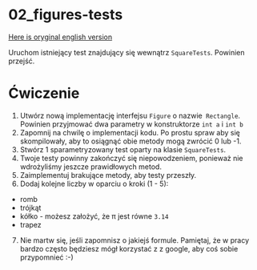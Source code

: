 # 02_figures-tests
[Here is oryginal english version](README.md)

Uruchom istniejący test znajdujący się wewnątrz `SquareTests`. Powinien przejść.

# Ćwiczenie

1. Utwórz nową implementację interfejsu `Figure` o nazwie` Rectangle`. Powinien przyjmować dwa parametry w konstruktorze `int a` i `int b`
2. Zapomnij na chwilę o implementacji kodu. Po prostu spraw aby się skompilowały, aby to osiągnąć obie metody mogą zwrócić 0 lub -1.
3. Stwórz 1 sparametryzowany test oparty na klasie `SquareTests`.
4. Twoje testy powinny zakończyć się niepowodzeniem, ponieważ nie wdrożyliśmy jeszcze prawidłowych metod.
5. Zaimplementuj brakujące metody, aby testy przeszły.
6. Dodaj kolejne liczby w oparciu o kroki (1 - 5):
* romb
* trójkąt
* kółko - możesz założyć, że π jest równe `3.14`
* trapez
7. Nie martw się, jeśli zapomnisz o jakiejś formule. Pamiętaj, że w pracy bardzo często będziesz mógł korzystać z z google, aby coś sobie przypomnieć :-)
